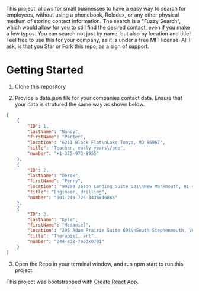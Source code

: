 This project, allows for small businesses to have a easy way to search for employees, without using a phonebook, Rolodex, or any other physical medium of storing contact information. The search is a "Fuzzy Search", which would allow for you to still find the desired contact, even if you make a few typos. You can search not just by name, but also by location and title! Feel free to use this for your company, as it is under a free MIT license. All I ask, is that you Star or Fork this repo; as a sign of support.

# Getting Started

1. Clone this repository

2. Provide a data.json file for your companies contact data. Ensure that your data is strutured the same way as shown below.

```json
[
    {
        "ID": 1,
        "lastName": "Nancy",
        "firstName": "Porter",
        "location": "6211 Black Flat\nLake Tonya, MD 86967",
        "title": "Teacher, early years\/pre",
        "number": "+1-375-973-8955"
    },
    {
        "ID": 2,
        "lastName": "Derek",
        "firstName": "Perry",
        "location": "99298 Jason Landing Suite 531\nNew Markmouth, RI 47062",
        "title": "Engineer, drilling",
        "number": "001-249-725-3436x46865"
    },
    {
        "ID": 3,
        "lastName": "Kyle",
        "firstName": "Mcdaniel",
        "location": "295 Adam Prairie Suite 698\nSouth Stephenmouth, VA 47789",
        "title": "Therapist, art",
        "number": "244-832-7953x0701"
    }
]
```
3. Open the Repo in your terminal window, and run npm start to run this project.

This project was bootstrapped with [Create React App](https://github.com/facebook/create-react-app).
